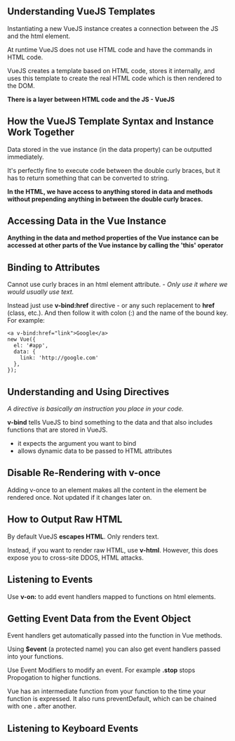 ## Understanding VueJS Templates

Instantiating a new VueJS instance creates a connection between the JS and the html element.

At runtime VueJS does not use HTML code and have the commands in HTML code.

VueJS creates a template based on HTML code, stores it internally, and uses this template to create the real HTML code which is then rendered to the DOM.

**There is a layer between HTML code and the JS - VueJS**



## How the VueJS Template Syntax and Instance Work Together

Data stored in the vue instance (in the data property) can be outputted immediately.

It's perfectly fine to execute code between the double curly braces, but it has to return something that can be converted to string.

**In the HTML, we have access to anything stored in data and methods without prepending anything in between the double curly braces.**



## Accessing Data in the Vue Instance

**Anything in the data and method properties of the Vue instance can be accessed at other parts of the Vue instance by calling the 'this' operator**



## Binding to Attributes

Cannot use curly braces in an html element attribute. - *Only use it where we would usually use text.*

Instead just use **v-bind:href** directive - or any such replacement to **href** (class, etc.). And then follow it with colon (:) and the name of the bound key. For example:
```
<a v-bind:href="link">Google</a>
new Vue({
  el: '#app',
  data: {
    link: 'http://google.com'
  },
});
```


## Understanding and Using Directives

*A directive is basically an instruction you place in your code.*

**v-bind** tells VueJS to bind something to the data and that also includes functions that are stored in VueJS.
- it expects the argument you want to bind
- allows dynamic data to be passed to HTML attributes



## Disable Re-Rendering with v-once

Adding v-once to an element makes all the content in the element be rendered once. Not updated if it changes later on.



## How to Output Raw HTML

By default VueJS **escapes HTML**. Only renders text.

Instead, if you want to render raw HTML, use **v-html**.
However, this does expose you to cross-site DDOS, HTML attacks.



## Listening to Events

Use **v-on:** to add event handlers mapped to functions on html elements.



## Getting Event Data from the Event Object

Event handlers get automatically passed into the function in Vue methods.

Using **$event** (a protected name) you can also get event handlers passed into your functions.

Use Event Modifiers to modify an event. For example **.stop** stops Propogation to higher functions.

Vue has an intermediate function from your function to the time your function is expressed. It also runs preventDefault, which can be chained with one **.** after another.



## Listening to Keyboard Events
